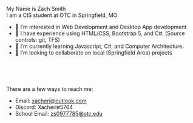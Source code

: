 My Name is Zach Smith <br>
I am a CIS student at OTC in Springfield, MO <br>

- 👀 I’m interested in Web Development and Desktop App development
- 📔 I have experience using HTML/CSS, Bootstrap 5, and C#. (Source controls: git, TFS)
- 🌱 I’m currently learning Javascript, C#, and Computer Architecture.
- 💞️ I’m looking to collaborate on local (Springfield Area) projects
<br>
<br>
<br>

There are a few ways to reach me: <br>
  - Email: xacheri@outlook.com
  - Discord: Xacheri#5764
  - School Email: zs0977785@otc.edu

<!---
Xacheri/Xacheri is a ✨ special ✨ repository because its `README.md` (this file) appears on your GitHub profile.
You can click the Preview link to take a look at your changes.
--->
